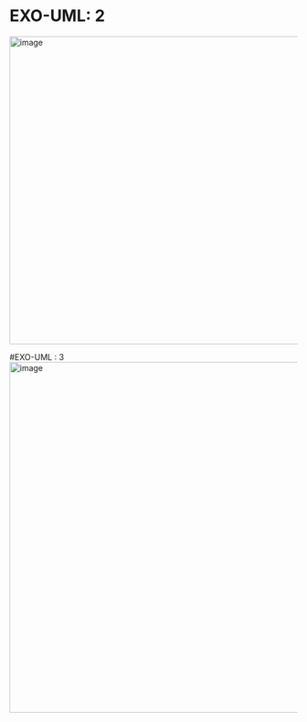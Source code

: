 # EXO-UML: 2
<img width="539" alt="image" src="https://user-images.githubusercontent.com/77548288/211401804-5dd078a1-c346-4cc1-aa9b-582d4c4f3efe.png">

#EXO-UML : 3
<img width="614" alt="image" src="https://user-images.githubusercontent.com/77548288/211402233-5ba14521-517d-451e-aba4-90551abe7d8d.png">


